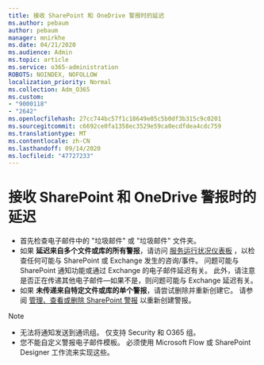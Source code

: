 ```yaml
---
title: 接收 SharePoint 和 OneDrive 警报时的延迟
ms.author: pebaum
author: pebaum
manager: mnirkhe
ms.date: 04/21/2020
ms.audience: Admin
ms.topic: article
ms.service: o365-administration
ROBOTS: NOINDEX, NOFOLLOW
localization_priority: Normal
ms.collection: Adm_O365
ms.custom:
- "9000118"
- "2642"
ms.openlocfilehash: 27cc744bc57f1c18649e05c5b0df3b315c9c0201
ms.sourcegitcommit: c6692ce0fa1358ec3529e59ca0ecdfdea4cdc759
ms.translationtype: MT
ms.contentlocale: zh-CN
ms.lasthandoff: 09/14/2020
ms.locfileid: "47727233"
---
```

# <a name="delays-in-receiving-sharepoint-and-onedrive-alerts"></a>接收 SharePoint 和 OneDrive 警报时的延迟

- 首先检查电子邮件中的 "垃圾邮件" 或 "垃圾邮件" 文件夹。
- 如果 **延迟来自多个文件或库的所有警报**，请访问 [服务运行状况仪表板](https://portal.office.com/adminportal/home?ref=/servicehealth) ，以检查任何可能与 SharePoint 或 Exchange 发生的咨询/事件。 问题可能与 SharePoint 通知功能或通过 Exchange 的电子邮件延迟有关。 此外，请注意是否正在传递其他电子邮件—如果不是，则问题可能与 Exchange 延迟有关。
- 如果 **未传递来自特定文件或库的单个警报**，请尝试删除并重新创建它。 请参阅 [管理、查看或删除 SharePoint 警报](https://support.microsoft.com/office/99dfb19c-9a90-4a8c-aba1-aa8c8afb0de2) 以重新创建警报。

> [!NOTE]
> - 无法将通知发送到通讯组。 仅支持 Security 和 O365 组。
> - 您不能自定义警报电子邮件模板。 必须使用 Microsoft Flow 或 SharePoint Designer 工作流来实现这些。
